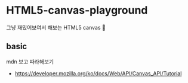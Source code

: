 # HTML5-canvas-playground
그냥 재밌어보여서 해보는 HTML5 canvas 🎨

## basic
mdn 보고 따라해보기
- https://developer.mozilla.org/ko/docs/Web/API/Canvas_API/Tutorial